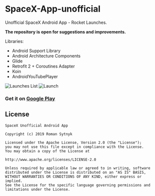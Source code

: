 # SpaceX-App-unofficial
Unofficial SpaceX Android App - Rocket Launches.

**The repository is open for suggestions and improvements.**

Libraries:
- Android Support Library
- Android Architecture Components
- Glide
- Retrofit 2 + Coroutines Adapter
- Koin
- AndroidYouTubePlayer

![Launches List](https://i.ibb.co/DGTDbw4/photo-2019-08-19-16-14-47.jpg)    ![Launch](https://i.ibb.co/JQTGXw2/photo-2019-08-19-16-14-48.jpg)

### Get it on [Google Play](https://play.google.com/store/apps/details?id=romansytnyk.spacexlaunches&rdid=romansytnyk.spacexlaunches)


## License

```
SpaceX Unofficial Android App

Copyright (c) 2019 Roman Sytnyk

Licensed under the Apache License, Version 2.0 (the "License");
you may not use this file except in compliance with the License.
You may obtain a copy of the License at

http://www.apache.org/licenses/LICENSE-2.0

Unless required by applicable law or agreed to in writing, software
distributed under the License is distributed on an "AS IS" BASIS,
WITHOUT WARRANTIES OR CONDITIONS OF ANY KIND, either express or implied.
See the License for the specific language governing permissions and
limitations under the License.
```
